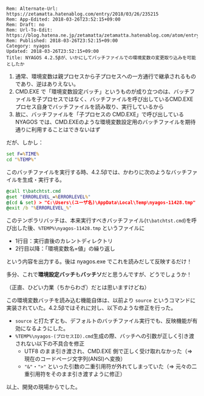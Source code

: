 ```header
Rem: Alternate-Url: https://zetamatta.hatenablog.com/entry/2018/03/26/235215
Rem: App-Edited: 2018-03-26T23:52:15+09:00
Rem: Draft: no
Rem: Url-To-Edit: https://blog.hatena.ne.jp/zetamatta/zetamatta.hatenablog.com/atom/entry/17391345971629738387
Rem: Published: 2018-03-26T23:52:15+09:00
Category: nyagos
Updated: 2018-03-26T23:52:15+09:00
Title: NYAGOS 4.2.5βが、いかにしてバッチファイルでの環境変数の変更取り込みを可能としたか
```
1. 通常、環境変数は親プロセスから子プロセスへの一方通行で継承されるものであり、逆はありえない。
2. CMD.EXE で「環境変数設定バッチ」というものが成り立つのは、バッチファイルを子プロセスではなく、バッチファイルを呼び出しているCMD.EXEプロセス自身でバッチファイルを読み取り、実行しているから
3. 故に、バッチファイルを「子プロセスの CMD.EXE」で呼び出している NYAGOS では、CMD.EXEのような環境変数設定用のバッチファイルを期待通りに利用することはできないはず

だが、しかし：

```t\batchtst.cmd
set F=%TIME%
cd "%TEMP%"
```

このバッチファイルを実行する時、4.2.5βでは、かわりに次のようなバッチファイルを生成・実行する。

```%TEMP%\nyagos-11428.cmd
@call t\batchtst.cmd
@set "ERRORLEVEL_=%ERRORLEVEL%"
@(cd & set) > "C:\Users\(ユーザ名)\AppData\Local\Temp\nyagos-11428.tmp"
@exit /b "%ERRORLEVEL_%"
```

このテンポラリバッチは、本来実行すべきバッチファイル(`t\batchtst.cmd`)を呼び出した後、`%TEMP%\nyagos-11428.tmp` というファイルに

* 1行目：実行直後のカレントディレクトリ
* 2行目以降：「環境変数名=値」の繰り返し

という内容を出力する。後は nyagos.exe でこれを読みだして反映するだけ！

多分、これで**環境設定バッチ**も**バッチソ**だと思うんですが、どうでしょうか！

（正直、ひどい力業（ちからわざ）だとは思いますけどね）

この環境変数バッチを読み込む機能自体は、以前より `source` というコマンドに実装されていた。4.2.5βではそれに対し、以下のような修正を行った。

* `source` と打たずとも、デフォルトのバッチファイル実行でも、反映機能が有効になるようにした。
* `%TEMP%\nyagos-(プロセスID).cmd`生成の際、バッチへの引数が正しく引き渡されない以下の不具合を修正
     * UTF8 のまま引き渡され、CMD.EXE 側で正しく受け取れなかった（⇒ 現在のコードページ文字列(ANSI)へ変換）
     * `"&"`・`">"` といった引数の二重引用符が外れてしまっていた（⇒ 元々の二重引用符をそのまま引き渡すように修正）

以上、開発の現場からでした。
